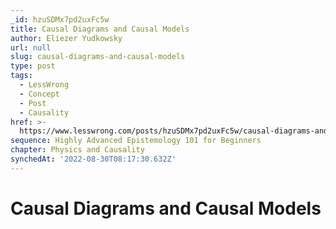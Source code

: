 ```yaml
---
_id: hzuSDMx7pd2uxFc5w
title: Causal Diagrams and Causal Models
author: Eliezer Yudkowsky
url: null
slug: causal-diagrams-and-causal-models
type: post
tags:
  - LessWrong
  - Concept
  - Post
  - Causality
href: >-
  https://www.lesswrong.com/posts/hzuSDMx7pd2uxFc5w/causal-diagrams-and-causal-models
sequence: Highly Advanced Epistemology 101 for Beginners
chapter: Physics and Causality
synchedAt: '2022-08-30T08:17:30.632Z'
---
```


# Causal Diagrams and Causal Models
